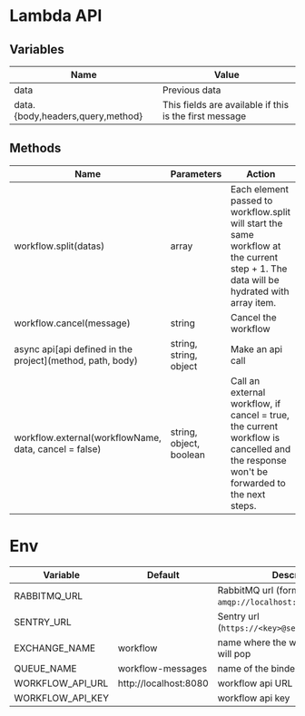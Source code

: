 Lambda API
==========

## Variables 

Name | Value
---- | -----
data | Previous data 
data.{body,headers,query,method}  | This fields are available if this is the first message

## Methods

Name | Parameters | Action
---- | ---------- | -------
workflow.split(datas) | array | Each element passed to workflow.split will start the same workflow at the current step + 1. The data will be hydrated with array item.
workflow.cancel(message) | string | Cancel the workflow
async api[api defined in the project](method, path, body) | string, string, object | Make an api call  
workflow.external(workflowName, data, cancel = false) | string, object, boolean | Call an external workflow, if cancel = true, the current workflow is cancelled and the response won't be forwarded to the next steps.

Env
===

Variable                | Default        | Description
----------------------- | -------------- | --------------
RABBITMQ_URL            |                | RabbitMQ url (format like `amqp://localhost:5672` )
SENTRY_URL              |                | Sentry url (`https://<key>@sentry.io/<project>`)
EXCHANGE_NAME           | workflow       | name where the workflows request will pop 
QUEUE_NAME              | workflow-messages | name of the binded queue 
WORKFLOW_API_URL        | http://localhost:8080 | workflow api URL
WORKFLOW_API_KEY        |                | workflow api key